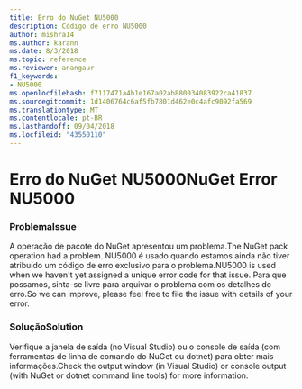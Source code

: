 ```yaml
---
title: Erro do NuGet NU5000
description: Código de erro NU5000
author: mishra14
ms.author: karann
ms.date: 8/3/2018
ms.topic: reference
ms.reviewer: anangaur
f1_keywords:
- NU5000
ms.openlocfilehash: f7117471a4b1e167a02ab880034083922ca41837
ms.sourcegitcommit: 1d1406764c6af5fb7801d462e0c4afc9092fa569
ms.translationtype: MT
ms.contentlocale: pt-BR
ms.lasthandoff: 09/04/2018
ms.locfileid: "43550110"
---
```

# <a name="nuget-error-nu5000"></a><span data-ttu-id="2dc6a-103">Erro do NuGet NU5000</span><span class="sxs-lookup"><span data-stu-id="2dc6a-103">NuGet Error NU5000</span></span>

### <a name="issue"></a><span data-ttu-id="2dc6a-104">Problema</span><span class="sxs-lookup"><span data-stu-id="2dc6a-104">Issue</span></span>

<span data-ttu-id="2dc6a-105">A operação de pacote do NuGet apresentou um problema.</span><span class="sxs-lookup"><span data-stu-id="2dc6a-105">The NuGet pack operation had a problem.</span></span> <span data-ttu-id="2dc6a-106">NU5000 é usado quando estamos ainda não tiver atribuído um código de erro exclusivo para o problema.</span><span class="sxs-lookup"><span data-stu-id="2dc6a-106">NU5000 is used when we haven't yet assigned a unique error code for that issue.</span></span> <span data-ttu-id="2dc6a-107">Para que possamos, sinta-se livre para arquivar o problema com os detalhes do erro.</span><span class="sxs-lookup"><span data-stu-id="2dc6a-107">So we can improve, please feel free to file the issue with details of your error.</span></span>


### <a name="solution"></a><span data-ttu-id="2dc6a-108">Solução</span><span class="sxs-lookup"><span data-stu-id="2dc6a-108">Solution</span></span>

<span data-ttu-id="2dc6a-109">Verifique a janela de saída (no Visual Studio) ou o console de saída (com ferramentas de linha de comando do NuGet ou dotnet) para obter mais informações.</span><span class="sxs-lookup"><span data-stu-id="2dc6a-109">Check the output window (in Visual Studio) or console output (with NuGet or dotnet command line tools) for more information.</span></span>


